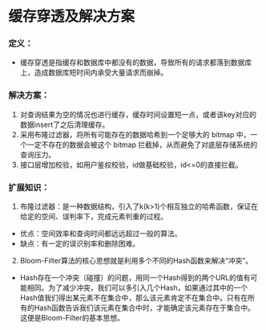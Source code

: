 # 缓存穿透及解决方案

### 定义：
- 缓存穿透是指缓存和数据库中都没有的数据，导致所有的请求都落到数据库上，造成数据库短时间内承受大量请求而崩掉。

### 解决方案：

1. 对查询结果为空的情况也进行缓存，缓存时间设置短一点，或者该key对应的数据insert了之后清理缓存。
2. 采用布隆过滤器，将所有可能存在的数据哈希到一个足够大的 bitmap 中，一个一定不存在的数据会被这个 bitmap 拦截掉，从而避免了对底层存储系统的查询压力。
3. 接口层增加校验，如用户鉴权校验，id做基础校验，id<=0的直接拦截。

### 扩展知识：

1. 布隆过滤器：是一种数据结构，引入了k(k>1)个相互独立的哈希函数，保证在给定的空间、误判率下，完成元素判重的过程。
  - 优点：空间效率和查询时间都远远超过一般的算法。
  - 缺点：有一定的误识别率和删除困难。

2. Bloom-Filter算法的核心思想就是利用多个不同的Hash函数来解决“冲突”。
  - Hash存在一个冲突（碰撞）的问题，用同一个Hash得到的两个URL的值有可能相同。为了减少冲突，我们可以多引入几个Hash，如果通过其中的一个Hash值我们得出某元素不在集合中，那么该元素肯定不在集合中。只有在所有的Hash函数告诉我们该元素在集合中时，才能确定该元素存在于集合中。这便是Bloom-Filter的基本思想。
